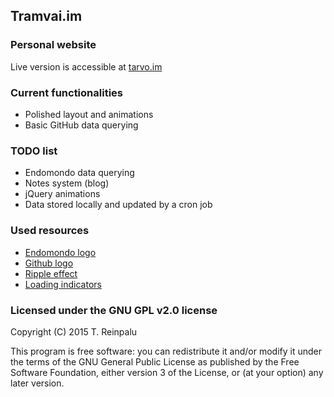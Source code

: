 ## Tramvai.im
### Personal website
Live version is accessible at [tarvo.im](http://tarvo.im/)

### Current functionalities
* Polished layout and animations
* Basic GitHub data querying

### TODO list
* Endomondo data querying
* Notes system (blog)
* jQuery animations
* Data stored locally and updated by a cron job

### Used resources
* [Endomondo logo](https://www.iconfinder.com/icons/143904/edomondo_icon)
* [Github logo](https://github.com/logos)
* [Ripple effect](http://codepen.io/440design/pen/iEztk)
* [Loading indicators](https://github.com/jxnblk/loading)

### Licensed under the GNU GPL v2.0 license
Copyright (C) 2015 T. Reinpalu

This program is free software: you can redistribute it and/or modify
it under the terms of the GNU General Public License as published by
the Free Software Foundation, either version 3 of the License, or
(at your option) any later version.
